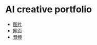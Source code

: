 # AI creative portfolio
* [图片](./images/readme.md)
* [网页](./html/readme.md)
* [音频](./audio/readme.md)
